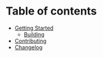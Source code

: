 # Table of contents

* [Getting Started](../README.md)
  * [Building](BUILDING.md)
* [Contributing](CONTRIBUTING.md)
* [Changelog](../CHANGELOG.md)